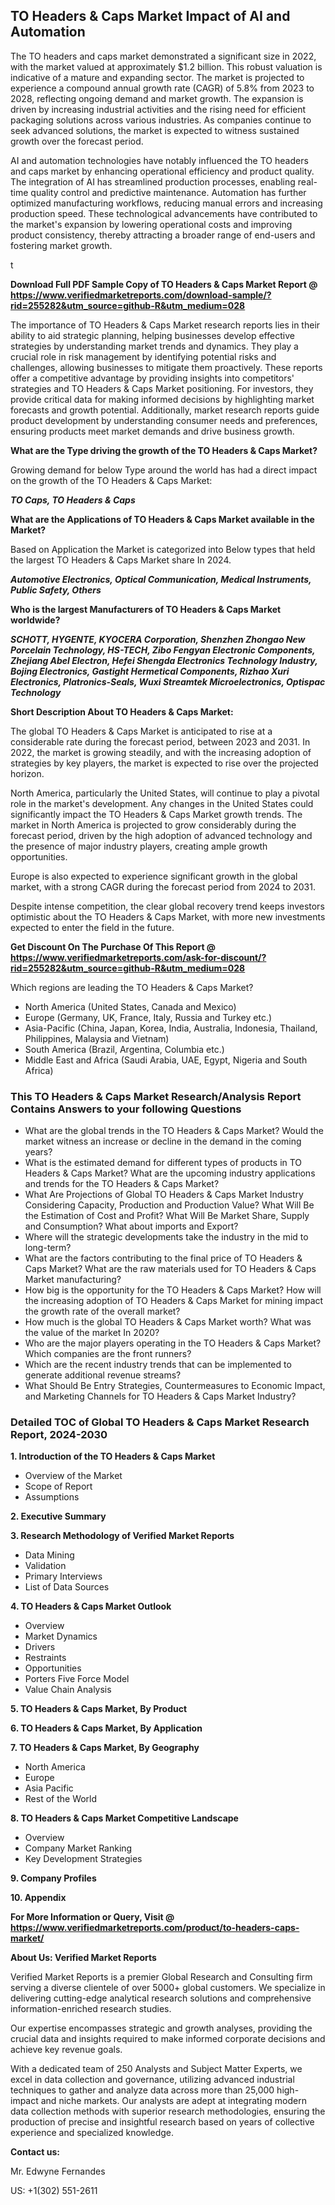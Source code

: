 <h2>TO Headers & Caps Market Impact of AI and Automation</h2><p>The TO headers and caps market demonstrated a significant size in 2022, with the market valued at approximately $1.2 billion. This robust valuation is indicative of a mature and expanding sector. The market is projected to experience a compound annual growth rate (CAGR) of 5.8% from 2023 to 2028, reflecting ongoing demand and market growth. The expansion is driven by increasing industrial activities and the rising need for efficient packaging solutions across various industries. As companies continue to seek advanced solutions, the market is expected to witness sustained growth over the forecast period.</p><p>AI and automation technologies have notably influenced the TO headers and caps market by enhancing operational efficiency and product quality. The integration of AI has streamlined production processes, enabling real-time quality control and predictive maintenance. Automation has further optimized manufacturing workflows, reducing manual errors and increasing production speed. These technological advancements have contributed to the market's expansion by lowering operational costs and improving product consistency, thereby attracting a broader range of end-users and fostering market growth.</p>t</p><p id="" class=""><strong>Download Full PDF Sample Copy of TO Headers & Caps Market Report @ <a href="https://www.verifiedmarketreports.com/download-sample/?rid=255282&utm_source=github-R&utm_medium=028" target="_blank">https://www.verifiedmarketreports.com/download-sample/?rid=255282&utm_source=github-R&utm_medium=028</a></strong></p><p>The importance of&nbsp;TO Headers & Caps Market research reports lies in their ability to aid strategic planning, helping businesses develop effective strategies by understanding market trends and dynamics. They play a crucial role in risk management by identifying potential risks and challenges, allowing businesses to mitigate them proactively. These reports offer a competitive advantage by providing insights into competitors' strategies and TO Headers & Caps Market positioning. For investors, they provide critical data for making informed decisions by highlighting market forecasts and growth potential. Additionally, market research reports guide product development by understanding consumer needs and preferences, ensuring products meet market demands and drive business growth.</p><p><strong>What are the&nbsp;Type driving the growth of the TO Headers & Caps Market?</strong></p><p id="" class="">Growing demand for below Type around the world has had a direct impact on the growth of the TO Headers & Caps Market:</p><em><strong>TO Caps, TO Headers & Caps</strong></em></p><strong>What are the&nbsp;Applications&nbsp;of TO Headers & Caps Market available in the Market?</strong></p><p id="" class="">Based on Application the Market is categorized into Below types that held the largest TO Headers & Caps Market share In 2024.</p><em><strong>Automotive Electronics, Optical Communication, Medical Instruments, Public Safety, Others</strong></em></p><strong>Who is the largest Manufacturers of TO Headers & Caps Market worldwide?</strong></p><p><em><strong>SCHOTT, HYGENTE, KYOCERA Corporation, Shenzhen Zhongao New Porcelain Technology, HS-TECH, Zibo Fengyan Electronic Components, Zhejiang Abel Electron, Hefei Shengda Electronics Technology Industry, Bojing Electronics, Gastight Hermetical Components, Rizhao Xuri Electronics, Platronics-Seals, Wuxi Streamtek Microelectronics, Optispac Technology</strong></em></p><p id="" class=""><strong>Short Description About TO Headers & Caps Market:</strong></p><p>The global TO Headers & Caps Market is anticipated to rise at a considerable rate during the forecast period, between 2023 and 2031. In 2022, the market is growing steadily, and with the increasing adoption of strategies by key players, the market is expected to rise over the projected horizon.</p><p>North America, particularly the United States, will continue to play a pivotal role in the market's development. Any changes in the United States could significantly impact the TO Headers & Caps Market growth trends. The market in North America is projected to grow considerably during the forecast period, driven by the high adoption of advanced technology and the presence of major industry players, creating ample growth opportunities.</p><p>Europe is also expected to experience significant growth in the global market, with a strong CAGR during the forecast period from 2024 to 2031.</p><p>Despite intense competition, the clear global recovery trend keeps investors optimistic about the TO Headers & Caps Market, with more new investments expected to enter the field in the future.</p><p id="" class=""><strong>Get Discount On The Purchase Of This Report @ <a href="https://www.verifiedmarketreports.com/ask-for-discount/?rid=255282&utm_source=github-R&utm_medium=028" target="_blank">https://www.verifiedmarketreports.com/ask-for-discount/?rid=255282&utm_source=github-R&utm_medium=028</a></strong></p>Which regions are leading the TO Headers & Caps Market?</p><ul><li>North America (United States, Canada and Mexico)</li><li>Europe (Germany, UK, France, Italy, Russia and Turkey etc.)</li><li>Asia-Pacific (China, Japan, Korea, India, Australia, Indonesia, Thailand, Philippines, Malaysia and Vietnam)</li><li>South America (Brazil, Argentina, Columbia etc.)</li><li>Middle East and Africa (Saudi Arabia, UAE, Egypt, Nigeria and South Africa)</li></ul><h3 id="" class="">This TO Headers & Caps Market Research/Analysis Report Contains Answers to your following Questions</h3><ul><li>What are the global trends in the TO Headers & Caps Market? Would the market witness an increase or decline in the demand in the coming years?</li><li>What is the estimated demand for different types of products in TO Headers & Caps Market? What are the upcoming industry applications and trends for the TO Headers & Caps Market?</li><li>What Are Projections of Global TO Headers & Caps Market Industry Considering Capacity, Production and Production Value? What Will Be the Estimation of Cost and Profit? What Will Be Market Share, Supply and Consumption? What about imports and Export?</li><li>Where will the strategic developments take the industry in the mid to long-term?</li><li>What are the factors contributing to the final price of TO Headers & Caps Market? What are the raw materials used for TO Headers & Caps Market manufacturing?</li><li>How big is the opportunity for the TO Headers & Caps Market? How will the increasing adoption of TO Headers & Caps Market for mining impact the growth rate of the overall market?</li><li>How much is the global TO Headers & Caps Market worth? What was the value of the market In 2020?</li><li>Who are the major players operating in the TO Headers & Caps Market? Which companies are the front runners?</li><li>Which are the recent industry trends that can be implemented to generate additional revenue streams?</li><li>What Should Be Entry Strategies, Countermeasures to Economic Impact, and Marketing Channels for TO Headers & Caps Market Industry?</li></ul><h3 id="" class="">Detailed TOC of Global TO Headers & Caps Market Research Report, 2024-2030</h3><p id="" class=""><strong>1. Introduction of the TO Headers & Caps Market</strong></p><ul><li>Overview of the Market</li><li>Scope of Report</li><li>Assumptions</li></ul><p id="" class=""><strong>2. Executive Summary</strong></p><p id="" class=""><strong>3. Research Methodology of Verified Market Reports</strong></p><ul><li>Data Mining</li><li>Validation</li><li>Primary Interviews</li><li>List of Data Sources</li></ul><p id="" class=""><strong>4. TO Headers & Caps Market Outlook</strong></p><ul><li>Overview</li><li>Market Dynamics</li><li>Drivers</li><li>Restraints</li><li>Opportunities</li><li>Porters Five Force Model</li><li>Value Chain Analysis</li></ul><p id="" class=""><strong>5. TO Headers & Caps Market, By Product</strong></p><p id="" class=""><strong>6. TO Headers & Caps Market, By Application</strong></p><p id="" class=""><strong>7. TO Headers & Caps Market, By Geography</strong></p><ul><li>North America</li><li>Europe</li><li>Asia Pacific</li><li>Rest of the World</li></ul><p id="" class=""><strong>8. TO Headers & Caps Market Competitive Landscape</strong></p><ul><li>Overview</li><li>Company Market Ranking</li><li>Key Development Strategies</li></ul><p id="" class=""><strong>9. Company Profiles</strong></p><p id="" class=""><strong>10. Appendix</strong></p><p id="" class=""><strong>For More Information or Query, Visit @ <a href="https://www.verifiedmarketreports.com/product/to-headers-caps-market/" target="_blank">https://www.verifiedmarketreports.com/product/to-headers-caps-market/</a></strong></p><p id="" class=""><strong>About Us: Verified Market Reports</strong></p><p id="" class="">Verified Market Reports is a premier Global Research and Consulting firm serving a diverse clientele of over 5000+ global customers. We specialize in delivering cutting-edge analytical research solutions and comprehensive information-enriched research studies.</p><p id="" class="">Our expertise encompasses strategic and growth analyses, providing the crucial data and insights required to make informed corporate decisions and achieve key revenue goals.</p><p id="" class="">With a dedicated team of 250 Analysts and Subject Matter Experts, we excel in data collection and governance, utilizing advanced industrial techniques to gather and analyze data across more than 25,000 high-impact and niche markets. Our analysts are adept at integrating modern data collection methods with superior research methodologies, ensuring the production of precise and insightful research based on years of collective experience and specialized knowledge.</p><p id="" class=""><strong>Contact us:</strong></p><p id="" class="">Mr. Edwyne Fernandes</p><p id="" class="">US: +1(302) 551-2611</p>